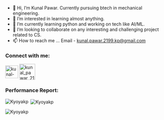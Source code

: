 - 👋 Hi, I’m Kunal Pawar. Currently pursuing btech in mechanical engineering.
- 👀 I’m interested in learning almost anything.
- 🌱 I’m currently learning python and working on tech like AI/ML.
- 💞️ I’m looking to collaborate on any interesting and challenging project related to CS.
- 📫 How to reach me ... Email - kunal.pawar.2199.kp@gmail.com

<h3 align="left">Connect with me:</h3>
<a href="https://www.linkedin.com/in/kunal-pawar-038206189/" target="blank"><img align="center" src="https://raw.githubusercontent.com/rahuldkjain/github-profile-readme-generator/master/src/images/icons/Social/linked-in-alt.svg" alt="kunal-pawar-038206189/" height="40" width="40" /></a>
<a href="https://www.hackerrank.com/kunal_pawar_2191" target="blank"><img align="center" src="https://raw.githubusercontent.com/rahuldkjain/github-profile-readme-generator/master/src/images/icons/Social/hackerrank.svg" alt="kunal_pawar_2191" height="50" width="50" /></a>

<h3 align="left">Performance Report:</h3>
<p><img align="left" src="https://github-readme-stats.vercel.app/api/top-langs?username=Kyoyakp&show_icons=true&locale=en&layout=compact" alt="Kyoyakp" /></p>

<p>&nbsp;<img align="center" src="https://github-readme-stats.vercel.app/api?username=Kyoyakp&show_icons=true&locale=en" alt="Kyoyakp" /></p>

<p><img align="center" src="https://github-readme-streak-stats.herokuapp.com/?user=Kyoyakp&" alt="Kyoyakp" /></p>

<!---
Kyoyakp/Kyoyakp is a ✨ special ✨ repository because its `README.md` (this file) appears on your GitHub profile.
You can click the Preview link to take a look at your changes.
--->
